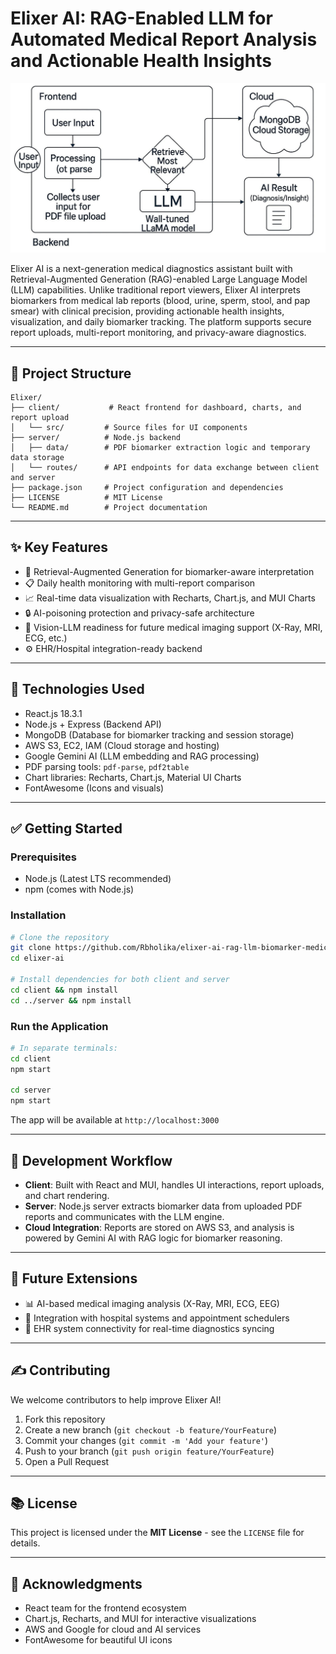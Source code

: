 # Elixer AI: RAG-Enabled LLM for Automated Medical Report Analysis and Actionable Health Insights

![Project Architecure Design](Architecture.jpg)

Elixer AI is a next-generation medical diagnostics assistant built with Retrieval-Augmented Generation (RAG)-enabled Large Language Model (LLM) capabilities. Unlike traditional report viewers, Elixer AI interprets biomarkers from medical lab reports (blood, urine, sperm, stool, and pap smear) with clinical precision, providing actionable health insights, visualization, and daily biomarker tracking. The platform supports secure report uploads, multi-report monitoring, and privacy-aware diagnostics.

---

## 🔧 Project Structure

```
Elixer/
├── client/           # React frontend for dashboard, charts, and report upload
│   └── src/         # Source files for UI components
├── server/          # Node.js backend
│   ├── data/        # PDF biomarker extraction logic and temporary data storage
│   └── routes/      # API endpoints for data exchange between client and server
├── package.json     # Project configuration and dependencies
├── LICENSE          # MIT License
└── README.md        # Project documentation
```

---

## ✨ Key Features

* 🔄 Retrieval-Augmented Generation for biomarker-aware interpretation
* 📋 Daily health monitoring with multi-report comparison
* 📈 Real-time data visualization with Recharts, Chart.js, and MUI Charts
* 🔒 AI-poisoning protection and privacy-safe architecture
* 🚀 Vision-LLM readiness for future medical imaging support (X-Ray, MRI, ECG, etc.)
* ⚙️ EHR/Hospital integration-ready backend

---

## 🚀 Technologies Used

* React.js 18.3.1
* Node.js + Express (Backend API)
* MongoDB (Database for biomarker tracking and session storage)
* AWS S3, EC2, IAM (Cloud storage and hosting)
* Google Gemini AI (LLM embedding and RAG processing)
* PDF parsing tools: `pdf-parse`, `pdf2table`
* Chart libraries: Recharts, Chart.js, Material UI Charts
* FontAwesome (Icons and visuals)

---

## ✅ Getting Started

### Prerequisites

* Node.js (Latest LTS recommended)
* npm (comes with Node.js)

### Installation

```bash
# Clone the repository
git clone https://github.com/Rbholika/elixer-ai-rag-llm-biomarker-medical-report-analysis-healthcare-diagnostics.git
cd elixer-ai

# Install dependencies for both client and server
cd client && npm install
cd ../server && npm install
```

### Run the Application

```bash
# In separate terminals:
cd client
npm start

cd server
npm start
```

The app will be available at `http://localhost:3000`

---

## 📅 Development Workflow

* **Client**: Built with React and MUI, handles UI interactions, report uploads, and chart rendering.
* **Server**: Node.js server extracts biomarker data from uploaded PDF reports and communicates with the LLM engine.
* **Cloud Integration**: Reports are stored on AWS S3, and analysis is powered by Gemini AI with RAG logic for biomarker reasoning.

---

## 🚧 Future Extensions

* 📊 AI-based medical imaging analysis (X-Ray, MRI, ECG, EEG)
* 📆 Integration with hospital systems and appointment schedulers
* 🏥 EHR system connectivity for real-time diagnostics syncing

---

## ✍️ Contributing

We welcome contributors to help improve Elixer AI!

1. Fork this repository
2. Create a new branch (`git checkout -b feature/YourFeature`)
3. Commit your changes (`git commit -m 'Add your feature'`)
4. Push to your branch (`git push origin feature/YourFeature`)
5. Open a Pull Request

---

## 📚 License

This project is licensed under the **MIT License** - see the `LICENSE` file for details.

---

## 👏 Acknowledgments

* React team for the frontend ecosystem
* Chart.js, Recharts, and MUI for interactive visualizations
* AWS and Google for cloud and AI services
* FontAwesome for beautiful UI icons


